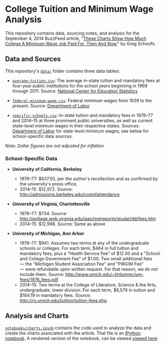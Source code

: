 # College Tuition and Minimum Wage Analysis

This repository contains data, sourcing notes, and analysis for the September 4, 2014 BuzzFeed article, "[These Charts Show How Much College A Minimum Wage Job Paid For, Then And Now](http://www.buzzfeed.com/gregschoofs/how-much-college-did-your-summer-job-pay-for)," by Greg Schoofs.

## Data and Sources

This repository's [`data/`](data/) folder contains three data tables:

- [`average-tuition.csv`](data/average-tuition.csv): The average in-state tuition and mandatory fees at four-year public institutions for the school years beginning in 1969 through 2011. Source: [National Center for Education Statistics](http://nces.ed.gov/programs/digest/d12/tables/dt12_381.asp)

- [`federal-minimum-wage.csv`](data/federal-minimum-wage.csv): Federal minimum wages from 1939 to the present. Source: [Department of Labor](http://www.dol.gov/whd/minwage/chart.htm)

- [`specific-schools.csv`](data/specific-schools.csv): In-state tuition and mandatory fees in 1976–77 and 2014–15 at three prominent public universities, as well as current state-level minimum wages in their respective states. Sources: [Department of Labor](http://www.dol.gov/whd/minwage/america.htm) for state-level minimum wages; see below for school-specific data sources.

*Note: Dollar figures are not adjusted for inflation*

### School-Specific Data

- __University of California, Berkeley__
    - 1976–77: $637.50, per the author's recollection and as confirmed by the university's press office.
    - 2014–15: $12,972. Source: http://admissions.berkeley.edu/costofattendance

- __University of Virginia, Charlottesville__
    - 1976–77: $734. Source: http://avillage.web.virginia.edu/iaas/instreports/studat/dd/fees.htm
    - 2014–15: $12,998. Source: Same as above

- __University of Michigan, Ann Arbor__
    - 1976–77: $941. Assumes two terms at any of the undergraduate schools or colleges. For each term, $464 in full tuition and mandatory fees, plus a "Health Service Fee" of $12.00 and a "School and College Government Fee" of $1.00. Two small additional fees — the "Michigan Student Association Fee" and "PIRGIM Fee" — were refundable upon written request. For that reason, we do not include them. Source: http://www.umich.edu/~bhlumrec/um-fees/1976_fees.pdf
    - 2014–15: Two terms at the College of Literature, Science & the Arts, undergraduate, lower division. For each term, $6,579 in tuition and $164.19 in mandatory fees. Source: http://ro.umich.edu/tuition/tuition-fees.php

## Analysis and Charts

[`notebooks/charts.ipynb`](notebooks/charts.ipynb) contains the code used to analyze the data and create the charts associated with the article. That file is an [IPython notebook](http://ipython.org/notebook.html). A rendered version of the notebook, can be viewed [viewed here](http://nbviewer.ipython.org/github/buzzfeednews/2014-09-tuition-and-minimum-wage/blob/master/notebooks/charts.ipynb).
